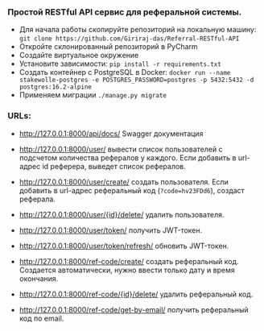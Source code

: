 ### Простой RESTful API сервис для реферальной системы.
- Для начала работы скопируйте репозиторий на локальную машину: `git clone https://github.com/Giriraj-das/Referral-RESTful-API`
- Откройте склонированный репозиторий в PyCharm
- Cоздайте виртуальное окружение
- Установите зависимости: `pip install -r requirements.txt`
- Создать контейнер с PostgreSQL в Docker: `docker run --name stakewolle-postgres -e POSTGRES_PASSWORD=postgres -p 5432:5432 -d postgres:16.2-alpine`
- Применяем миграции `./manage.py migrate`

### URLs:
- http://127.0.0.1:8000/api/docs/ Swagger документация


- http://127.0.0.1:8000/user/ вывести список пользователей с подсчетом количества рефералов у каждого. Если добавить в url-адрес id реферера, выведет список рефералов.
- http://127.0.0.1:8000/user/create/ создать пользователя. Если добавить в url-адрес реферальный код (`?code=hv23FDd6`), создаст реферала.
- http://127.0.0.1:8000/user/{id}/delete/ удалить пользователя.
- http://127.0.0.1:8000/user/token/ получить JWT-токен.
- http://127.0.0.1:8000/user/token/refresh/ обновить JWT-токен.


- http://127.0.0.1:8000/ref-code/create/ создать реферальный код. Создается автоматически, нужно ввести только дату и время окончания.
- http://127.0.0.1:8000/ref-code/{id}/delete/ удалить реферальный код.
- http://127.0.0.1:8000/ref-code/get-by-email/ получить реферальный код по email.

